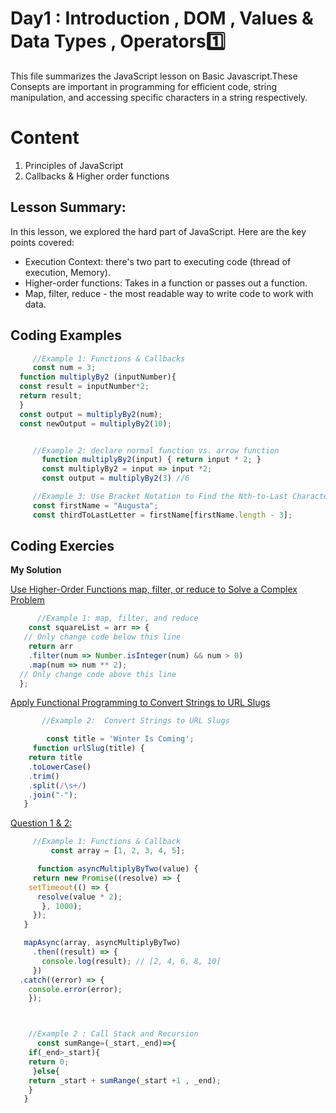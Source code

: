 
# Day1 : Introduction , DOM , Values & Data Types , Operators1️⃣
This file summarizes the JavaScript lesson on Basic Javascript.These Consepts are important in programming for efficient code, string manipulation, and accessing specific characters in a string respectively. 
# Content
1. Principles of JavaScript
2. Callbacks & Higher order functions

## Lesson Summary:
In this lesson, we explored the hard part of JavaScript. Here are the key points covered:

* Execution Context: there's two part to executing code (thread of execution, Memory).
* Higher-order functions: Takes in a function or passes out a function.
* Map, filter, reduce - the most readable way to write code to work with data.  

   
## Coding Examples
```jsx
     //Example 1: Functions & Callbacks
     const num = 3;
  function multiplyBy2 (inputNumber){
  const result = inputNumber*2;
  return result;
  }
  const output = multiplyBy2(num);
  const newOutput = multiplyBy2(10);


     //Example 2: declare normal function vs. arrow function 
       function multiplyBy2(input) { return input * 2; }
       const multiplyBy2 = input => input *2;
       const output = multiplyBy2(3) //6

     //Example 3: Use Bracket Notation to Find the Nth-to-Last Character in a String
     const firstName = "Augusta";
     const thirdToLastLetter = firstName[firstName.length - 3];
```
## Coding Exercies
  **My Solution**   

[Use Higher-Order Functions map, filter, or reduce to Solve a Complex Problem](https://www.freecodecamp.org/learn/javascript-algorithms-and-data-structures/functional-programming/use-higher-order-functions-map-filter-or-reduce-to-solve-a-complex-problem)

```jsx
      //Example 1: map, filter, and reduce
    const squareList = arr => {
   // Only change code below this line
    return arr
    .filter(num => Number.isInteger(num) && num > 0)
    .map(num => num ** 2);
  // Only change code above this line
  };
```
[Apply Functional Programming to Convert Strings to URL Slugs](https://www.freecodecamp.org/learn/javascript-algorithms-and-data-structures/functional-programming/apply-functional-programming-to-convert-strings-to-url-slugs)
```jsx
       //Example 2:  Convert Strings to URL Slugs

        const title = 'Winter Is Coming';
     function urlSlug(title) {
    return title
    .toLowerCase()
    .trim()
    .split(/\s+/)
    .join("-");
   }

```
[Question 1 & 2:](https://github.com/orjwan-alrajaby/gsg-expressjs-backend-training-2023/blob/main/learning-sprint-1/week2-day1-tasks/tasks.md)
```jsx
     //Example 1: Functions & Callback
         const array = [1, 2, 3, 4, 5];

      function asyncMultiplyByTwo(value) {
     return new Promise((resolve) => {
    setTimeout(() => {
      resolve(value * 2);
       }, 1000);
     });
   }

   mapAsync(array, asyncMultiplyByTwo)
     .then((result) => {
       console.log(result); // [2, 4, 6, 8, 10]
     })
  .catch((error) => {
    console.error(error);
    });



    //Example 2 : Call Stack and Recursion
      const sumRange=(_start,_end)=>{
    if(_end>_start){
    return 0;
     }else{
    return _start + sumRange(_start +1 , _end);
    }
   }


```

